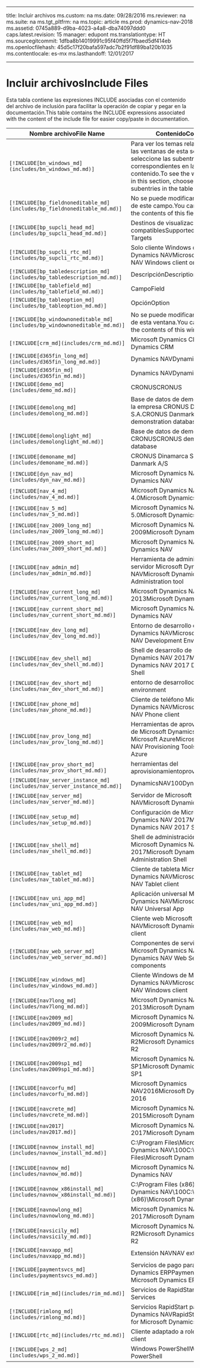 
---
title: Incluir archivos
ms.custom: na
ms.date: 09/28/2016
ms.reviewer: na
ms.suite: na
ms.tgt_pltfrm: na
ms.topic: article
ms.prod: dynamics-nav-2018
ms.assetid: 0745a889-d9ba-4023-a4a8-dba74097ddd0
caps.latest.revision: 15
manager: edupont
ms.translationtype: HT
ms.sourcegitcommit: 1dfba8b14019991c95f40ffd5f7fbaed5df414eb
ms.openlocfilehash: 45d5c17f20bafa597adc7b2f91df89ba120b1035
ms.contentlocale: es-mx
ms.lasthandoff: 12/01/2017

---

# <a name="include-files"></a><span data-ttu-id="3eddb-102">Incluir archivos</span><span class="sxs-lookup"><span data-stu-id="3eddb-102">Include Files</span></span>

<span data-ttu-id="3eddb-103">Esta tabla contiene las expresiones INCLUDE asociadas con el contenido del archivo de inclusión para facilitar la operación de copiar y pegar en la documentación.</span><span class="sxs-lookup"><span data-stu-id="3eddb-103">This table contains the INCLUDE expressions associated with the content of the include file for easier copy/paste in documentation.</span></span>

|<span data-ttu-id="3eddb-104">Nombre archivo</span><span class="sxs-lookup"><span data-stu-id="3eddb-104">File Name</span></span>   |<span data-ttu-id="3eddb-105">Contenido</span><span class="sxs-lookup"><span data-stu-id="3eddb-105">Content</span></span>  |
|------------|---------|
|`[!INCLUDE[bn_windows_md](includes/bn_windows_md.md)]`|<span data-ttu-id="3eddb-106">Para ver los temas relacionados con las ventanas de esta sección, seleccione las subentradas correspondientes en la tabla de contenido.</span><span class="sxs-lookup"><span data-stu-id="3eddb-106">To see the window topics in this section, choose the subentries in the table of contents.</span></span>|
|`[!INCLUDE[bp_fieldnoneditable_md](includes/bp_fieldnoneditable_md.md)]`|<span data-ttu-id="3eddb-107">No se puede modificar el contenido de este campo.</span><span class="sxs-lookup"><span data-stu-id="3eddb-107">You cannot change the contents of this field.</span></span>|
|`[!INCLUDE[bp_supcli_head_md](includes/bp_supcli_head_md.md)]`|<span data-ttu-id="3eddb-108">Destinos de visualización compatibles</span><span class="sxs-lookup"><span data-stu-id="3eddb-108">Supported Display Targets</span></span>|
|`[!INCLUDE[bp_supcli_rtc_md](includes/bp_supcli_rtc_md.md)]`|<span data-ttu-id="3eddb-109">Solo cliente Windows de Microsoft Dynamics NAV</span><span class="sxs-lookup"><span data-stu-id="3eddb-109">Microsoft Dynamics NAV Windows client only</span></span>|
|`[!INCLUDE[bp_tabledescription_md](includes/bp_tabledescription_md.md)]`|<span data-ttu-id="3eddb-110">Descripción</span><span class="sxs-lookup"><span data-stu-id="3eddb-110">Description</span></span>| 
|`[!INCLUDE[bp_tablefield_md](includes/bp_tablefield_md.md)]`|<span data-ttu-id="3eddb-111">Campo</span><span class="sxs-lookup"><span data-stu-id="3eddb-111">Field</span></span>|
|`[!INCLUDE[bp_tableoption_md](includes/bp_tableoption_md.md)]`|<span data-ttu-id="3eddb-112">Opción</span><span class="sxs-lookup"><span data-stu-id="3eddb-112">Option</span></span>|
|`[!INCLUDE[bp_windownoneditable_md](includes/bp_windownoneditable_md.md)]`|<span data-ttu-id="3eddb-113">No se puede modificar el contenido de esta ventana.</span><span class="sxs-lookup"><span data-stu-id="3eddb-113">You cannot change the contents of this window.</span></span>|
|`[!INCLUDE[crm_md](includes/crm_md.md)]`|<span data-ttu-id="3eddb-114">Microsoft Dynamics CRM</span><span class="sxs-lookup"><span data-stu-id="3eddb-114">Microsoft Dynamics CRM</span></span>|
|`[!INCLUDE[d365fin_long_md](includes/d365fin_long_md.md)]`|<span data-ttu-id="3eddb-115">Dynamics NAV</span><span class="sxs-lookup"><span data-stu-id="3eddb-115">Dynamics NAV</span></span>|
|`[!INCLUDE[d365fin_md](includes/d365fin_md.md)]`|<span data-ttu-id="3eddb-116">Dynamics NAV</span><span class="sxs-lookup"><span data-stu-id="3eddb-116">Dynamics NAV</span></span>|
|`[!INCLUDE[demo_md](includes/demo_md.md)]`|<span data-ttu-id="3eddb-117">CRONUS</span><span class="sxs-lookup"><span data-stu-id="3eddb-117">CRONUS</span></span>|
|`[!INCLUDE[demolong_md](includes/demolong_md.md)]`|<span data-ttu-id="3eddb-118">Base de datos de demostración de la empresa CRONUS Dinamarca S.A.</span><span class="sxs-lookup"><span data-stu-id="3eddb-118">CRONUS Danmark A/S demonstration database</span></span>|
|`[!INCLUDE[demolonglight_md](includes/demolonglight_md.md)]`|<span data-ttu-id="3eddb-119">Base de datos de demostración CRONUS</span><span class="sxs-lookup"><span data-stu-id="3eddb-119">CRONUS demonstration database</span></span>|
|`[!INCLUDE[demoname_md](includes/demoname_md.md)]`|<span data-ttu-id="3eddb-120">CRONUS Dinamarca S.A.</span><span class="sxs-lookup"><span data-stu-id="3eddb-120">CRONUS Danmark A/S</span></span>|
|`[!INCLUDE[dyn_nav_md](includes/dyn_nav_md.md)]`|<span data-ttu-id="3eddb-121">Microsoft Dynamics NAV</span><span class="sxs-lookup"><span data-stu-id="3eddb-121">Microsoft Dynamics NAV</span></span>|
|`[!INCLUDE[nav_4_md](includes/nav_4_md.md)]`|<span data-ttu-id="3eddb-122">Microsoft Dynamics NAV 4.0</span><span class="sxs-lookup"><span data-stu-id="3eddb-122">Microsoft Dynamics NAV 4.0</span></span>|
|`[!INCLUDE[nav_5_md](includes/nav_5_md.md)]`|<span data-ttu-id="3eddb-123">Microsoft Dynamics NAV 5.0</span><span class="sxs-lookup"><span data-stu-id="3eddb-123">Microsoft Dynamics NAV 5.0</span></span>|
|`[!INCLUDE[nav_2009_long_md](includes/nav_2009_long_md.md)]`|<span data-ttu-id="3eddb-124">Microsoft Dynamics NAV 2009</span><span class="sxs-lookup"><span data-stu-id="3eddb-124">Microsoft Dynamics NAV 2009</span></span>|
|`[!INCLUDE[nav_2009_short_md](includes/nav_2009_short_md.md)]`|<span data-ttu-id="3eddb-125">Microsoft Dynamics NAV</span><span class="sxs-lookup"><span data-stu-id="3eddb-125">Microsoft Dynamics NAV</span></span>|
|`[!INCLUDE[nav_admin_md](includes/nav_admin_md.md)]`|<span data-ttu-id="3eddb-126">Herramienta de administración del servidor Microsoft Dynamics NAV</span><span class="sxs-lookup"><span data-stu-id="3eddb-126">Microsoft Dynamics NAV Server Administration tool</span></span>|
|`[!INCLUDE[nav_current_long_md](includes/nav_current_long_md.md)]`|<span data-ttu-id="3eddb-127">Microsoft Dynamics NAV 2013</span><span class="sxs-lookup"><span data-stu-id="3eddb-127">Microsoft Dynamics NAV 2013</span></span>|
|`[!INCLUDE[nav_current_short_md](includes/nav_current_short_md.md)]`|<span data-ttu-id="3eddb-128">Microsoft Dynamics NAV</span><span class="sxs-lookup"><span data-stu-id="3eddb-128">Microsoft Dynamics NAV</span></span>|
|`[!INCLUDE[nav_dev_long_md](includes/nav_dev_long_md.md)]`|<span data-ttu-id="3eddb-129">Entorno de desarrollo de Microsoft Dynamics NAV</span><span class="sxs-lookup"><span data-stu-id="3eddb-129">Microsoft Dynamics NAV Development Environment</span></span>|
|`[!INCLUDE[nav_dev_shell_md](includes/nav_dev_shell_md.md)]`|<span data-ttu-id="3eddb-130">Shell de desarrollo de Microsoft Dynamics NAV 2017</span><span class="sxs-lookup"><span data-stu-id="3eddb-130">Microsoft Dynamics NAV 2017 Development Shell</span></span>|
|`[!INCLUDE[nav_dev_short_md](includes/nav_dev_short_md.md)]`|<span data-ttu-id="3eddb-131">entorno de desarrollo</span><span class="sxs-lookup"><span data-stu-id="3eddb-131">development environment</span></span>|
|`[!INCLUDE[nav_phone_md](includes/nav_phone_md.md)]`|<span data-ttu-id="3eddb-132">Cliente de teléfono Microsoft Dynamics NAV</span><span class="sxs-lookup"><span data-stu-id="3eddb-132">Microsoft Dynamics NAV Phone client</span></span>|
|`[!INCLUDE[nav_prov_long_md](includes/nav_prov_long_md.md)]`|<span data-ttu-id="3eddb-133">Herramientas de aprovisionamiento de Microsoft Dynamics NAV para Microsoft Azure</span><span class="sxs-lookup"><span data-stu-id="3eddb-133">Microsoft Dynamics NAV Provisioning Tools for Microsoft Azure</span></span>|
|`[!INCLUDE[nav_prov_short_md](includes/nav_prov_short_md.md)]`|<span data-ttu-id="3eddb-134">herramientas del aprovisionamiento</span><span class="sxs-lookup"><span data-stu-id="3eddb-134">provisioning tools</span></span>|
|`[!INCLUDE[nav_server_instance_md](includes/nav_server_instance_md.md)]`|<span data-ttu-id="3eddb-135">DynamicsNAV100</span><span class="sxs-lookup"><span data-stu-id="3eddb-135">DynamicsNAV100</span></span>|
|`[!INCLUDE[nav_server_md](includes/nav_server_md.md)]`|<span data-ttu-id="3eddb-136">Servidor de Microsoft Dynamics NAV</span><span class="sxs-lookup"><span data-stu-id="3eddb-136">Microsoft Dynamics NAV Server</span></span>|
|`[!INCLUDE[nav_setup_md](includes/nav_setup_md.md)]`|<span data-ttu-id="3eddb-137">Configuración de Microsoft Dynamics NAV 2017</span><span class="sxs-lookup"><span data-stu-id="3eddb-137">Microsoft Dynamics NAV 2017 Setup</span></span>|
|`[!INCLUDE[nav_shell_md](includes/nav_shell_md.md)]`|<span data-ttu-id="3eddb-138">Shell de administración para Microsoft Dynamics NAV 2017</span><span class="sxs-lookup"><span data-stu-id="3eddb-138">Microsoft Dynamics NAV 2017 Administration Shell</span></span>|
|`[!INCLUDE[nav_tablet_md](includes/nav_tablet_md.md)]`|<span data-ttu-id="3eddb-139">Cliente de tableta Microsoft Dynamics NAV</span><span class="sxs-lookup"><span data-stu-id="3eddb-139">Microsoft Dynamics NAV Tablet client</span></span>|
|`[!INCLUDE[nav_uni_app_md](includes/nav_uni_app_md.md)]`|<span data-ttu-id="3eddb-140">Aplicación universal Microsoft Dynamics NAV</span><span class="sxs-lookup"><span data-stu-id="3eddb-140">Microsoft Dynamics NAV Universal App</span></span>|
|`[!INCLUDE[nav_web_md](includes/nav_web_md.md)]`|<span data-ttu-id="3eddb-141">Cliente web Microsoft Dynamics NAV</span><span class="sxs-lookup"><span data-stu-id="3eddb-141">Microsoft Dynamics NAV Web client</span></span>|
|`[!INCLUDE[nav_web_server_md](includes/nav_web_server_md.md)]`|<span data-ttu-id="3eddb-142">Componentes de servidor web de Microsoft Dynamics NAV</span><span class="sxs-lookup"><span data-stu-id="3eddb-142">Microsoft Dynamics NAV Web Server components</span></span>|
|`[!INCLUDE[nav_windows_md](includes/nav_windows_md.md)]`|<span data-ttu-id="3eddb-143">Cliente Windows de Microsoft Dynamics NAV</span><span class="sxs-lookup"><span data-stu-id="3eddb-143">Microsoft Dynamics NAV Windows client</span></span>|
|`[!INCLUDE[nav7long_md](includes/nav7long_md.md)]`|<span data-ttu-id="3eddb-144">Microsoft Dynamics NAV 2013</span><span class="sxs-lookup"><span data-stu-id="3eddb-144">Microsoft Dynamics NAV 2013</span></span>|
|`[!INCLUDE[nav2009_md](includes/nav2009_md.md)]`|<span data-ttu-id="3eddb-145">Microsoft Dynamics NAV 2009</span><span class="sxs-lookup"><span data-stu-id="3eddb-145">Microsoft Dynamics NAV 2009</span></span>|
|`[!INCLUDE[nav2009r2_md](includes/nav2009r2_md.md)]`|<span data-ttu-id="3eddb-146">Microsoft Dynamics NAV 2009 R2</span><span class="sxs-lookup"><span data-stu-id="3eddb-146">Microsoft Dynamics NAV 2009 R2</span></span>|
|`[!INCLUDE[nav2009sp1_md](includes/nav2009sp1_md.md)]`|<span data-ttu-id="3eddb-147">Microsoft Dynamics NAV 2009 SP1</span><span class="sxs-lookup"><span data-stu-id="3eddb-147">Microsoft Dynamics NAV 2009 SP1</span></span>|
|`[!INCLUDE[navcorfu_md](includes/navcorfu_md.md)]`|<span data-ttu-id="3eddb-148">Microsoft Dynamics NAV2016</span><span class="sxs-lookup"><span data-stu-id="3eddb-148">Microsoft Dynamics NAV 2016</span></span>|
|`[!INCLUDE[navcrete_md](includes/navcrete_md.md)]`|<span data-ttu-id="3eddb-149">Microsoft Dynamics NAV 2015</span><span class="sxs-lookup"><span data-stu-id="3eddb-149">Microsoft Dynamics NAV 2015</span></span>|
|`[!INCLUDE[nav2017](includes/nav2017.md)]`|<span data-ttu-id="3eddb-150">Microsoft Dynamics NAV 2017</span><span class="sxs-lookup"><span data-stu-id="3eddb-150">Microsoft Dynamics NAV 2017</span></span>|
|`[!INCLUDE[navnow_install_md](includes/navnow_install_md.md)]`|<span data-ttu-id="3eddb-151">C:\\Program Files\\Microsoft Dynamics NAV\\100</span><span class="sxs-lookup"><span data-stu-id="3eddb-151">C:\\Program Files\\Microsoft Dynamics NAV\\100</span></span>|
|`[!INCLUDE[navnow_md](includes/navnow_md.md)]`|<span data-ttu-id="3eddb-152">Microsoft Dynamics NAV</span><span class="sxs-lookup"><span data-stu-id="3eddb-152">Microsoft Dynamics NAV</span></span>|
|`[!INCLUDE[navnow_x86install_md](includes/navnow_x86install_md.md)]`|<span data-ttu-id="3eddb-153">C:\\Program Files \(x86\)\\Microsoft Dynamics NAV\\100</span><span class="sxs-lookup"><span data-stu-id="3eddb-153">C:\\Program Files \(x86\)\\Microsoft Dynamics NAV\\100</span></span>|
|`[!INCLUDE[navnowlong_md](includes/navnowlong_md.md)]`|<span data-ttu-id="3eddb-154">Microsoft Dynamics NAV 2017</span><span class="sxs-lookup"><span data-stu-id="3eddb-154">Microsoft Dynamics NAV 2017</span></span>|
|`[!INCLUDE[navsicily_md](includes/navsicily_md.md)]`|<span data-ttu-id="3eddb-155">Microsoft Dynamics NAV 2013 R2</span><span class="sxs-lookup"><span data-stu-id="3eddb-155">Microsoft Dynamics NAV 2013 R2</span></span>|
|`[!INCLUDE[navxapp_md](includes/navxapp_md.md)]`|<span data-ttu-id="3eddb-156">Extensión NAV</span><span class="sxs-lookup"><span data-stu-id="3eddb-156">NAV extension</span></span>|
|`[!INCLUDE[paymentsvcs_md](includes/paymentsvcs_md.md)]`|<span data-ttu-id="3eddb-157">Servicios de pago para Microsoft Dynamics ERP</span><span class="sxs-lookup"><span data-stu-id="3eddb-157">Payment Services for Microsoft Dynamics ERP</span></span>|
|`[!INCLUDE[rim_md](includes/rim_md.md)]`|<span data-ttu-id="3eddb-158">Servicios de RapidStart</span><span class="sxs-lookup"><span data-stu-id="3eddb-158">RapidStart Services</span></span>|
|`[!INCLUDE[rimlong_md](includes/rimlong_md.md)]`|<span data-ttu-id="3eddb-159">Servicios RapidStart para Microsoft Dynamics NAV</span><span class="sxs-lookup"><span data-stu-id="3eddb-159">RapidStart Services for Microsoft Dynamics NAV</span></span>|
|`[!INCLUDE[rtc_md](includes/rtc_md.md)]`|<span data-ttu-id="3eddb-160">Cliente adaptado a roles</span><span class="sxs-lookup"><span data-stu-id="3eddb-160">RoleTailored client</span></span>|
|`[!INCLUDE[wps_2_md](includes/wps_2_md.md)]`|<span data-ttu-id="3eddb-161">Windows PowerShell</span><span class="sxs-lookup"><span data-stu-id="3eddb-161">Windows PowerShell</span></span>|

